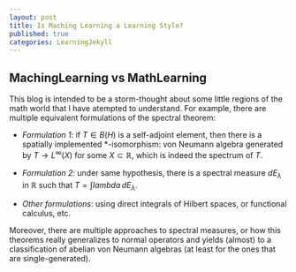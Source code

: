```yaml
---
layout: post
title: Is Maching Learning a Learning Style?
published: true
categories: LearningJekyll
---
```

## MachingLearning vs MathLearning

This blog is intended to be a storm-thought about some little regions of the math world that I have atempted to understand. For example, there are multiple equivalent formulations of the spectral theorem:

- *Formulation 1*: if $T\in B(H)$ is a self-adjoint element, then there is a spatially implemented *-isomorphism: $\text{von Neumann algebra generated by } T \rightarrow L^\infty(X)$ for some $X\subset \mathbb{R}$, which is indeed the spectrum of $T$.

- *Formulation 2*: under same hypothesis, there is a spectral measure $dE_\lambda$ in $\mathbb{R}$ such that $T = \int lambda \, dE_\lambda$. 

- *Other formulations*: using direct integrals of Hilbert spaces, or functional calculus, etc.

Moreover, there are multiple approaches to spectral measures, or how this theorems really generalizes to normal operators and yields (almost) to a classification of abelian von Neumann algebras (at least for the ones that are single-generated).
